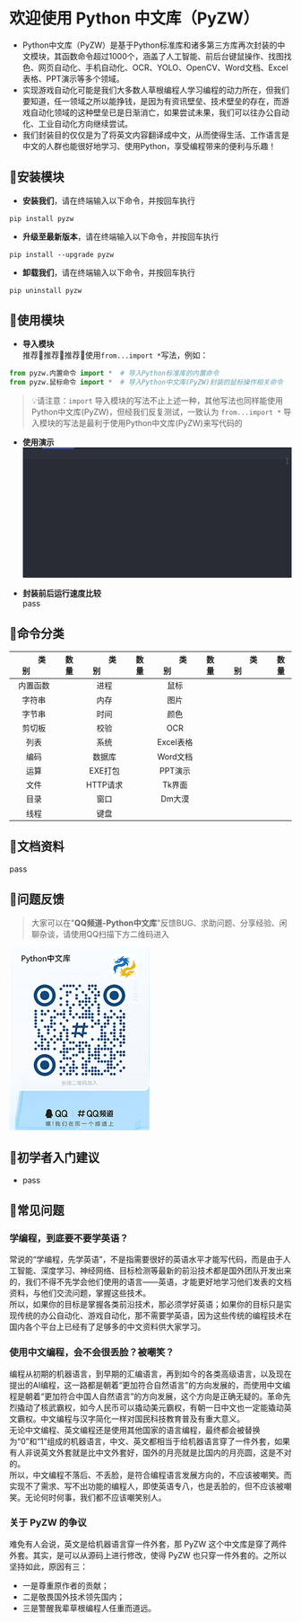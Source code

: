 # 欢迎使用 Python 中文库（PyZW）
* Python中文库（PyZW）是基于Python标准库和诸多第三方库再次封装的中文模块，其函数命令超过1000个，涵盖了人工智能、前后台键鼠操作、找图找色、网页自动化、手机自动化、OCR、YOLO、OpenCV、Word文档、Excel表格、PPT演示等多个领域。
* 实现游戏自动化可能是我们大多数人草根编程人学习编程的动力所在，但我们要知道，任一领域之所以能挣钱，是因为有资讯壁垒、技术壁垒的存在，而游戏自动化领域的这种壁垒已是日渐消亡，如果尝试未果，我们可以往办公自动化、工业自动化方向继续尝试。
* 我们封装目的仅仅是为了将英文内容翻译成中文，从而使得生活、工作语言是中文的人群也能很好地学习、使用Python，享受编程带来的便利与乐趣！

## 🌈安装模块
* **安装我们**，请在终端输入以下命令，并按回车执行
```
pip install pyzw
```
* **升级至最新版本**，请在终端输入以下命令，并按回车执行
```
pip install --upgrade pyzw
```
* **卸载我们**，请在终端输入以下命令，并按回车执行
```
pip uninstall pyzw
```

## 🌈使用模块
* **导入模块**  
推荐🎉推荐🎉推荐🎉使用`from...import *`写法，例如：  
```python
from pyzw.内置命令 import *  # 导入Python标准库的内置命令
from pyzw.鼠标命令 import *  # 导入Python中文库(PyZW)封装的鼠标操作相关命令
```
> 💡请注意：`import` 导入模块的写法不止上述一种，其他写法也同样能使用Python中文库(PyZW)，但经我们反复测试，一致认为 `from...import *` 导入模块的写法是最利于使用Python中文库(PyZW)来写代码的

* **使用演示**   
![PyZW中文库](https://github.com/XueLiren/PyZW/blob/master/img/shiyongyanshi.gif?raw=true "")  

* **封装前后运行速度比较**  
pass 

## 🌈命令分类
| &emsp;&emsp;类别&emsp;&emsp; | 数量  | &emsp;&emsp;类别&emsp;&emsp; | 数量  | &emsp;&emsp;类别&emsp;&emsp; | 数量  | &emsp;&emsp;类别&emsp;&emsp; | 数量  |
|:--------------------------:|:---:|:--------------------------:|-----|:--------------------------:|-----|:--------------------------:|-----|
|            内置函数            |     |             进程             |     |             鼠标             |     |                            |     |
|            字符串             |     |             内存             |     |             图片             |     |                            |     |
|            字节串             |     |             时间             |     |             颜色             |     |                            |     |
|            剪切板             |     |             校验             |     |            OCR             |     |                            |     |
|             列表             |     |             系统             |     |          Excel表格           |     |                            |     |
|             编码             |     |            数据库             |     |           Word文档           |     |                            |     |
|             运算             |     |           EXE打包            |     |           PPT演示            |     |                            |     |
|             文件             |     |           HTTP请求           |     |            Tk界面            |     |                            |     |
|             目录             |     |             窗口             |     |            Dm大漠            |     |                            |     |
|             线程             |     |             键盘             |     |                            |     |                            |     |

## 🌈文档资料
pass

## 🌈问题反馈
> 大家可以在"**QQ频道-Python中文库**"反馈BUG、求助问题、分享经验、闲聊杂谈，请使用QQ扫描下方二维码进入

![PyZW中文库](https://raw.githubusercontent.com/XueLiren/PyZW/master/img/qq_pindao.jpg "请使用QQ扫码进入PyZW中文库社区")  


## 🌈初学者入门建议
* pass


## 🌈常见问题
### 学编程，到底要不要学英语？
常说的“学编程，先学英语”，不是指需要很好的英语水平才能写代码，而是由于人工智能、深度学习、神经网络、目标检测等最新的前沿技术都是国外团队开发出来的，我们不得不先学会他们使用的语言——英语，才能更好地学习他们发表的文档资料，与他们交流问题，掌握这些技术。  
所以，如果你的目标是掌握各类前沿技术，那必须学好英语；如果你的目标只是实现传统的办公自动化、游戏自动化，那不需要学英语，因为这些传统的编程技术在国内各个平台上已经有了足够多的中文资料供大家学习。

### 使用中文编程，会不会很丢脸？被嘲笑？
编程从初期的机器语言，到早期的汇编语言，再到如今的各类高级语言，以及现在提出的AI编程，这一路都是朝着“更加符合自然语言”的方向发展的，而使用中文编程是朝着“更加符合中国人自然语言”的方向发展，这个方向是正确无疑的。革命先烈撬动了核武霸权，如今人民币可以撬动美元霸权，有朝一日中文也一定能撬动英文霸权。中文编程与汉字简化一样对国民科技教育普及有重大意义。  
无论中文编程、英文编程还是使用其他国家的语言编程，最终都会被替换为“0”和“1”组成的机器语言，中文、英文都相当于给机器语言穿了一件外套，如果有人非说英文外套就是比中文外套好，国外的月亮就是比国内的月亮圆，这是不对的。  
所以，中文编程不落后、不丢脸，是符合编程语言发展方向的，不应该被嘲笑。而实现不了需求、写不出功能的编程人，即使英语专八，也是丢脸的，但不应该被嘲笑。无论何时何事，我们都不应该嘲笑别人。

### 关于 PyZW 的争议
难免有人会说，英文是给机器语言穿一件外套，那 PyZW 这个中文库是穿了两件外套。其实，是可以从源码上进行修改，使得 PyZW 也只穿一件外套的。之所以坚持如此，原因有三：
* 一是尊重原作者的贡献；
* 二是敬畏国外技术领先国内；
* 三是警醒我辈草根编程人任重而道远。
